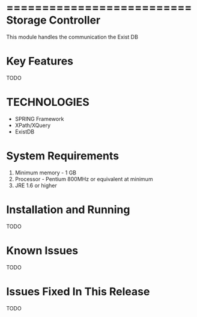 ==========================
Storage Controller
==========================

This module handles the communication the Exist DB 


Key Features
============

TODO

TECHNOLOGIES
==============================================
- SPRING Framework
- XPath/XQuery
- ExistDB

System Requirements
===================
1. Minimum memory - 1 GB
2. Processor      - Pentium 800MHz or equivalent at minimum
3. JRE 1.6 or higher


Installation and Running
========================
TODO

Known Issues
============
TODO

Issues Fixed In This Release
============================
TODO
